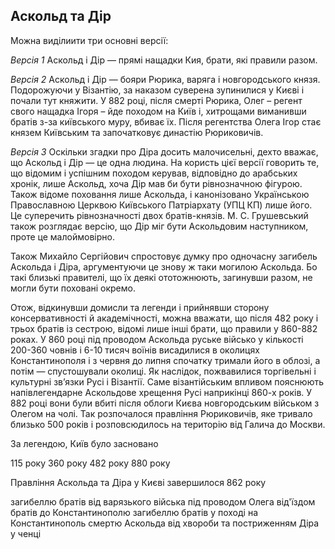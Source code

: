 Аскольд та Дір
--------------

Можна виділиити три основні версії:

<span class="p1"><i>Версія 1</i></span>
Аскольд і Дір — прямі нащадки Кия, брати, які правили разом.

<span class="p1"><i>Версія 2</i></span>
Аскольд і Дір — бояри Рюрика, варяга і новгородського князя. Подорожуючи
у Візантію, за наказом суверена зупинилися у Києві і почали тут княжити.
У 882 році, після смерті Рюрика, Олег – регент свого нащадка Ігоря – йде
походом на Київ і, хитрощами виманивши братів з-за київського муру, вбиває їх. Після регентства Олега Ігор стає князем Київським та
започатковує династію Рюриковичів.

<span class="p1"><i>Версія 3</i></span>
Оскільки згадки про Діра досить малочисельні, дехто вважає, що Аскольд і
Дір — це одна людина. На користь цієї версії говорить те, що відомим і успішним походом керував, відповідно до арабських хронік, лише Аскольд,
хоча Дір мав би бути рівнозначною фігурою. Також відоме поховання лише Аскольда, і канонізовано Українською Православною Церквою Київського Патріархату (УПЦ КП) лише його. Це суперечить рівнозначності двох
братів-князів. М. С. Грушевський також розглядає версію, що Дір міг бути Аскольдовим наступником, проте це малоймовірно.

Також Михайло Сергійович спростовує думку про одночасну загибель
Аскольда і Діра, аргументуючи це знову ж таки могилою Аскольда. Бо такі
близькі правителі, що їх деякі ототожнюють, загинувши разом, не могли
бути поховані окремо.

Отож, відкинувши домисли та легенди і прийнявши сторону консервативності
й академічності, можна вважати, що після 482 року і трьох братів із
сестрою, відомі лише інші брати, що правили у 860-882 роках. У 860 році
під проводом Аскольда руське військо у кількості 200-360 човнів і 6-10
тисяч воїнів висадилися в околицях Константинополя і з червня до липня
спочатку тримали його в облозі, а потім — спустошували околиці. Як
наслідок, пожвавилися торгівельні і культурні зв’язки Русі і Візантії.
Саме візантійським впливом пояснюють напівлегендарне Аскольдове хрещення
Русі наприкінці 860-х років. У 882 році вони були вбиті після облоги
Києва новгородським військом з Олегом на чолі. Так розпочалося правління
Рюриковичів, яке тривало близько 500 років і розповсюдилось на територію
від Галича до Москви.

<quiz correctLabel="correct" incorrectLabel="incorrect" checkLabel="check">
<question text="">
<p>За легендою, Київ було засновано</p>
<answer>115 року</answer>
<answer>360 року</answer>
<answer correct>482 року</answer>
<answer>880 року</answer>
</question>
<question text="">
<p>Правління Аскольда та Діра у Києві завершилося 862 року</p>
<answer correct>загибеллю братів від варязького війська під проводом Олега</answer>
<answer>від'їздом братів до Константинополю</answer>
<answer>загибеллю братів у поході на Константинополь</answer>
<answer>смертю Аскольда від хвороби та постриженням Діра у ченці</answer>
</question>
</quiz>